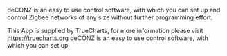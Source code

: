 deCONZ is an easy to use control software, with which you can set up and control Zigbee networks of any size without further programming effort.

This App is supplied by TrueCharts, for more information please visit https://truecharts.org
deCONZ is an easy to use control software, with which you can set up
